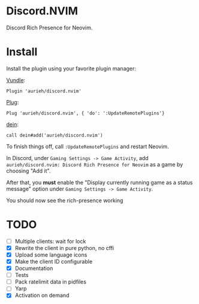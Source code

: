 # Discord.NVIM
Discord Rich Presence for Neovim.

# Install
Install the plugin using your favorite plugin manager:

[Vundle](https://github.com/VundleVim/Vundle.vim):
```
Plugin 'aurieh/discord.nvim'
```
[Plug](https://github.com/junegunn/vim-plug):
```
Plug 'aurieh/discord.nvim', { 'do': ':UpdateRemotePlugins'}
```
[dein](https://github.com/Shougo/dein.vim):
```
call dein#add('aurieh/discord.nvim')
```

To finish things off, call `:UpdateRemotePlugins` and restart Neovim.

In Discord, under `Gaming Settings -> Game Activity`, add `aurieh/discord.nvim:
Discord Rich Presence for Neovim` as a game by choosing "Add it".

After that, you **must** enable the "Display currently running game as a status
message" option under `Gaming Settings -> Game Activity`.

You should now see the rich-presence working

# TODO
- [ ] Multiple clients: wait for lock
- [X] Rewrite the client in pure python, no cffi
- [X] Upload some language icons
- [X] Make the client ID configurable
- [X] Documentation
- [ ] Tests
- [ ] Pack ratelimit data in pidfiles
- [ ] Yarp
- [X] Activation on demand
